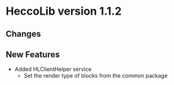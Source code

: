 # HeccoLib version 1.1.2

## Changes

## New Features
- Added HLClientHelper service
  - Set the render type of blocks from the common package